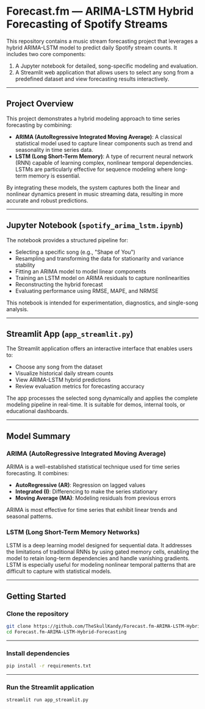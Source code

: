 # Forecast.fm — ARIMA-LSTM Hybrid Forecasting of Spotify Streams

This repository contains a music stream forecasting project that leverages a hybrid ARIMA-LSTM model to predict daily Spotify stream counts. It includes two core components:

1. A Jupyter notebook for detailed, song-specific modeling and evaluation.
2. A Streamlit web application that allows users to select any song from a predefined dataset and view forecasting results interactively.

---

## Project Overview

This project demonstrates a hybrid modeling approach to time series forecasting by combining:

- **ARIMA (AutoRegressive Integrated Moving Average)**: A classical statistical model used to capture linear components such as trend and seasonality in time series data.
- **LSTM (Long Short-Term Memory)**: A type of recurrent neural network (RNN) capable of learning complex, nonlinear temporal dependencies. LSTMs are particularly effective for sequence modeling where long-term memory is essential.

By integrating these models, the system captures both the linear and nonlinear dynamics present in music streaming data, resulting in more accurate and robust predictions.

---

## Jupyter Notebook (`spotify_arima_lstm.ipynb`)

The notebook provides a structured pipeline for:

- Selecting a specific song (e.g., "Shape of You")
- Resampling and transforming the data for stationarity and variance stability
- Fitting an ARIMA model to model linear components
- Training an LSTM model on ARIMA residuals to capture nonlinearities
- Reconstructing the hybrid forecast
- Evaluating performance using RMSE, MAPE, and NRMSE

This notebook is intended for experimentation, diagnostics, and single-song analysis.

---

## Streamlit App (`app_streamlit.py`)

The Streamlit application offers an interactive interface that enables users to:

- Choose any song from the dataset
- Visualize historical daily stream counts
- View ARIMA-LSTM hybrid predictions
- Review evaluation metrics for forecasting accuracy

The app processes the selected song dynamically and applies the complete modeling pipeline in real-time. It is suitable for demos, internal tools, or educational dashboards.

---

## Model Summary

### ARIMA (AutoRegressive Integrated Moving Average)

ARIMA is a well-established statistical technique used for time series forecasting. It combines:

- **AutoRegressive (AR)**: Regression on lagged values
- **Integrated (I)**: Differencing to make the series stationary
- **Moving Average (MA)**: Modeling residuals from previous errors

ARIMA is most effective for time series that exhibit linear trends and seasonal patterns.

### LSTM (Long Short-Term Memory Networks)

LSTM is a deep learning model designed for sequential data. It addresses the limitations of traditional RNNs by using gated memory cells, enabling the model to retain long-term dependencies and handle vanishing gradients. LSTM is especially useful for modeling nonlinear temporal patterns that are difficult to capture with statistical models.

---

## Getting Started

### Clone the repository

```bash
git clone https://github.com/TheSkullKandy/Forecast.fm-ARIMA-LSTM-Hybrid-Forecasting.git
cd Forecast.fm-ARIMA-LSTM-Hybrid-Forecasting
```
---

### Install dependencies

```bash
pip install -r requirements.txt
```
---

### Run the Streamlit application

```bash
streamlit run app_streamlit.py
```
